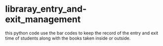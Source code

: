 # libraray_entry_and-exit_management
this python code use the bar codes to keep the record of the entry and exit time of students along with the books taken inside or outside. 

